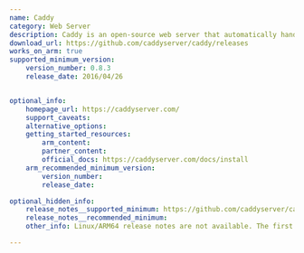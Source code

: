 ```yaml
---
name: Caddy
category: Web Server
description: Caddy is an open-source web server that automatically handles HTTPS, simplifying web deployment with its easy configuration and built-in security features.
download_url: https://github.com/caddyserver/caddy/releases
works_on_arm: true
supported_minimum_version:
    version_number: 0.8.3
    release_date: 2016/04/26


optional_info:
    homepage_url: https://caddyserver.com/
    support_caveats:
    alternative_options:
    getting_started_resources:
        arm_content:
        partner_content:
        official_docs: https://caddyserver.com/docs/install
    arm_recommended_minimum_version:
        version_number:
        release_date:

optional_hidden_info:
    release_notes__supported_minimum: https://github.com/caddyserver/caddy/releases/tag/v0.8.3
    release_notes__recommended_minimum:
    other_info: Linux/ARM64 release notes are not available. The first Linux/ARM64 tar is available in version 0.8.3.

---
```

